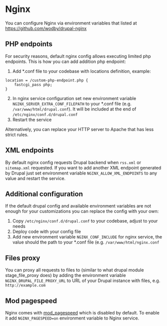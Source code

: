 # Nginx

You can configure Nginx via environment variables that listed at https://github.com/wodby/drupal-nginx

## PHP endpoints

For security reasons, default nginx config allows executing limited php endpoints. This is how you can add addition php endpoint:

1. Add *.conf file to your codebase with locations definition, example:
```
location = /custom-php-endpoint.php {
    fastcgi_pass php;
}
```
2. In nginx service configuration set new environment variable `NGINX_SERVER_EXTRA_CONF_FILEPATH` to your *.conf file (e.g. `/var/www/html/drupal.conf`). It will be included at the end of `/etc/nginx/conf.d/drupal.conf`
3. Restart the service

Alternatively, you can replace your HTTP server to Apache that has less strict rules.

## XML endpoints

By default nginx config requests Drupal backend when `rss.xml` or `sitemap.xml` requested. If you want to add another XML endpoint generated by Drupal just set environment variable `NGINX_ALLOW_XML_ENDPOINTS` to any value and restart the service.

## Additional configuration

If the default drupal config and available environment variables are not enough for your customizations you can replace the config with your own:

1. Copy `/etc/nginx/conf.d/drupal.conf` to your codebase, adjust to your needs
2. Deploy code with your config file
3. Add new environment variable `NGINX_CONF_INCLUDE` for nginx service, the value should the path to your *.conf file (e.g. `/var/www/html/nginx.conf`

## Files proxy

You can proxy all requests to files to (similar to what drupal module stage_file_proxy does) by adding the environment variable `NGINX_DRUPAL_FILE_PROXY_URL` to URL of your Drupal instance with files, e.g. `http://example.com`

## Mod pagespeed

Nginx comes with [mod_pagespeed](https://www.modpagespeed.com/) which is disabled by default. To enable it add `NGINX_PAGESPEED=on` environment variable to Nginx service. 